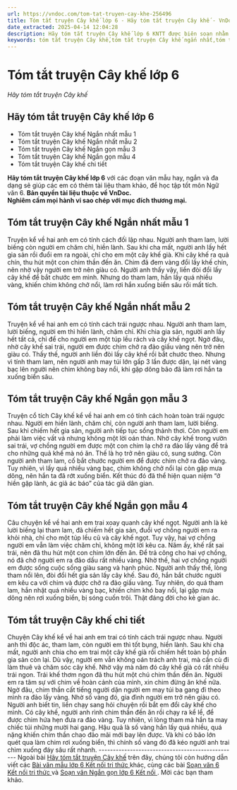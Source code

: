 ```yaml
---
url: https://vndoc.com/tom-tat-truyen-cay-khe-256496
title: Tóm tắt truyện Cây khế lớp 6 - Hãy tóm tắt truyện Cây khế - VnDoc.com
date_extracted: 2025-04-14 12:04:28
description: Hãy tóm tắt truyện Cây khế lớp 6 KNTT được biên soạn nhằm giúp các em HS đạt kết quả tốt trong quá trình làm bài tập và học tập môn Ngữ văn lớp 6.
keywords: tóm tắt truyện Cây khế,tóm tắt truyện Cây khế ngắn nhất,tóm tắt truyện Cây khế lớp 6,hãy tóm tắt truyện Cây khế lớp 6,hãy tóm tắt truyện Cây khế,tóm tắt cây khế,tóm tắt văn bản cây khế,tóm tắt truyện cây khế ngắn gọn,tóm tắt truyện cây khế chi tiết,soạn bài cây khế ngắn gọn,soạn bài cây khế siêu ngắn,soạn bài cây khế ngắn nhất,soạn bài cây khế ngắn,Soạn văn 6 Cây khế,Cây khế,Cây khế trang 31
---
```


# Tóm tắt truyện Cây khế lớp 6
 _Hãy tóm tắt truyện Cây khế_
## **Hãy tóm tắt truyện Cây khế lớp 6**
  * Tóm tắt truyện Cây khế Ngắn nhất mẫu 1
  * Tóm tắt truyện Cây khế Ngắn nhất mẫu 2
  * Tóm tắt truyện Cây khế Ngắn gọn mẫu 3
  * Tóm tắt truyện Cây khế Ngắn gọn mẫu 4
  * Tóm tắt truyện Cây khế chi tiết

**Hãy tóm tắt truyện Cây khế lớp 6** với các đoạn văn mẫu hay, ngắn và đa dạng sẽ giúp các em có thêm tài liệu tham khảo, để học tập tốt môn Ngữ văn 6.
**Bản quyền tài liệu thuộc về VnDoc.  
Nghiêm cấm mọi hành vi sao chép với mục đích thương mại.**
## **Tóm tắt truyện Cây khế Ngắn nhất mẫu 1**
Truyện kể về hai anh em có tính cách đối lập nhau. Người anh tham lam, lười biếng còn người em chăm chỉ, hiền lành. Sau khi cha mất, người anh lấy hết gia sản rồi đuổi em ra ngoài, chỉ cho em một cây khế già. Khi cây khế ra quả chín, thu hút một con chim thần đến ăn. Chim đã đem vàng đổi lấy khế chín, nên nhờ vậy người em trở nên giàu có. Người anh thấy vậy, liền đòi đổi lấy cây khế để bắt chước em mình. Nhưng do tham lam, hắn lấy quá nhiều vàng, khiến chim không chở nổi, làm rơi hắn xuống biển sâu rồi mất tích.
## **Tóm tắt truyện Cây khế Ngắn nhất mẫu 2**
Truyện kể về hai anh em có tính cách trái ngược nhau. Người anh tham lam, lười biếng, người em thì hiền lành, chăm chỉ. Khi chia gia sản, người anh lấy hết tất cả, chỉ để cho người em một túp lều rách và cây khế ngọt. Ngờ đâu, nhờ cây khế sai trái, người em được chim chở ra đảo giấu vàng nên trở nên giàu có. Thấy thế, người anh liền đòi lấy cây khế rồi bắt chước theo. Nhưng vì tính tham lam, nên người anh may túi lớn gấp 3 lần được dặn, lại nét vàng bạc lên người nên chim không bay nổi, khi gặp dông bão đã làm rơi hắn ta xuống biển sâu.
## **Tóm tắt truyện Cây khế Ngắn gọn mẫu 3**
Truyện cổ tích Cây khế kể về hai anh em có tính cách hoàn toàn trái ngược nhau. Người em hiền lành, chăm chỉ, còn người anh tham lam, lười biếng. Sau khi chiếm hết gia sản, người anh tiếp tục sống thảnh thơi. Còn người em phải làm việc vất vả nhưng không một lời oán thán. Nhờ cây khế trong vườn sai trái, vợ chồng người em được một con chim lạ chở ra đảo lấy vàng để trả cho những quả khế mà nó ăn. Thế là họ trở nên giàu có, sung sướng. Còn người anh tham lam, cố bắt chước người em để được chim chở ra đảo vàng. Tuy nhiên, vì lấy quá nhiều vàng bạc, chim không chở nổi lại còn gặp mưa dông, nên hắn ta đã rớt xuống biển. Kết thúc đó đã thể hiện quan niệm “ở hiền gặp lành, ác giả ác báo” của tác giả dân gian.
## **Tóm tắt truyện Cây khế Ngắn gọn mẫu 4**
Câu chuyện kể về hai anh em trai xoay quanh cây khế ngọt. Người anh là kẻ lười biếng lại tham lam, đã chiếm hết gia sản, đuổi vợ chồng người em ra khỏi nhà, chỉ cho một túp lều cũ và cây khế ngọt. Tuy vậy, hai vợ chồng người em vẫn làm việc chăm chỉ, không một lời kêu ca. Năm ấy, khế rất sai trái, nên đã thu hút một con chim lớn đến ăn. Để trả công cho hai vợ chồng, nó đã chở người em ra đảo dấu rất nhiều vàng. Nhờ thế, hai vợ chồng người em được sống cuộc sống giàu sang và hạnh phúc. Người anh thấy thế, lòng tham nổi lên, đòi đổi hết gia sản lấy cây khế. Sau đó, hắn bắt chước người em kêu ca với chim và được chở ra đảo giấu vàng. Tuy nhiên, do quá tham lam, hắn nhặt quá nhiều vàng bạc, khiến chim khó bay nổi, lại gặp mưa dông nên rơi xuống biển, bị sóng cuốn trôi. Thật đáng đời cho kẻ gian ác.
## **Tóm tắt truyện Cây khế chi tiết**
Chuyện Cây khế kể về hai anh em trai có tính cách trái ngược nhau. Người anh thì độc ác, tham lam, còn người em thì tốt bụng, hiền lành. Sau khi cha mất, người anh chia cho em trai một cây khế già rồi chiếm hết toàn bộ phần gia sản còn lại. Dù vậy, người em vẫn không oán trách anh trai, mà cần cù đi làm thuê và chăm sóc cây khế. Nhờ vậy mà năm đó cây khế già có rất nhiều trái ngon. Trái khế thơm ngon đã thu hút một chú chim thần đến ăn. Người em ra tâm sự với chim về hoàn cảnh của mình, xin chim đừng ăn khế nữa. Ngờ đâu, chim thần cất tiếng người dặn người em may túi ba gang đi theo mình ra đảo lấy vàng. Nhờ số vàng đó, gia đình người em trở nên giàu có. Người anh biết tin, liền chạy sang hỏi chuyện rồi bắt em đổi cây khế cho mình. Có cây khế, người anh rình chim thần đến ăn rồi chạy ra kể lể, để được chim hứa hẹn đưa ra đảo vàng. Tuy nhiên, vì lòng tham mà hắn ta may chiếc túi những mười hai gang. Hậu quả là số vàng hắn lấy quá nhiều, quá nặng khiến chim thần chao đảo mãi mới bay lên được. Và khi có bão lớn quét qua làm chim rơi xuống biển, thì chính số vàng đó đã kéo người anh trai chìm xuống đáy sâu rất nhanh.
\-------------------------------------------------
Ngoài bài [Hãy tóm tắt truyện Cây khế](<https://vndoc.com/tom-tat-truyen-cay-khe-256496>) trên đây, chúng tôi còn hướng dẫn viết các [ Bài văn mẫu lớp 6 Kết nối tri thức ](<https://vndoc.com/van-mau-lop6>) khác, cùng các bài [ Soạn văn 6 Kết nối tri thức ](<https://vndoc.com/mon-ngu-van-lop6>) và [ Soạn văn Ngắn gọn lớp 6 Kết nối ](<https://vndoc.com/mon-ngu-van-lop6>) . Mời các bạn tham khảo.
